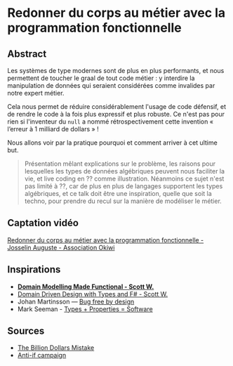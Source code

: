 # Redonner du corps au métier avec la programmation fonctionnelle

## Abstract

Les systèmes de type modernes sont de plus en plus performants, et nous permettent de toucher le graal de tout code métier : y interdire la manipulation de données qui seraient considérées comme invalides par notre expert métier.

Cela nous permet de réduire considérablement l'usage de code défensif, et de rendre le code à la fois plus expressif et plus robuste. Ce n'est pas pour rien si l'inventeur du `null` a nommé rétrospectivement cette invention « l’erreur à 1 milliard de dollars » !

Nous allons voir par la pratique pourquoi et comment arriver à cet ultime but.

> Présentation mêlant explications sur le problème, les raisons pour lesquelles les types de données algébriques peuvent nous faciliter la vie, et live coding en ?? comme illustration. Néanmoins ce sujet n'est pas limité à ??, car de plus en plus de langages supportent les types algébriques, et ce talk doit être une inspiration, quelle que soit la techno, pour prendre du recul sur la manière de modéliser le métier.

## Captation vidéo

[Redonner du corps au métier avec la programmation fonctionnelle - Josselin Auguste - Association Okiwi](https://vimeo.com/343152544)

## Inspirations

* **[Domain Modelling Made Functional - Scott W.](https://www.youtube.com/watch?v=Up7LcbGZFuo)**
* [Domain Driven Design with Types and F# - Scott W.](https://skillsmatter.com/skillscasts/4971-domain-driven-design-with-scott-wlaschin)
* Johan Martinsson — [Bug free by design](http://www.changit.fr/bug-free-by-design/)
* Mark Seeman - [Types + Properties = Software](http://blog.ploeh.dk/2016/02/10/types-properties-software/)

## Sources

* [The Billion Dollars Mistake](https://www.infoq.com/presentations/Null-References-The-Billion-Dollar-Mistake-Tony-Hoare)
* [Anti-if campaign](https://francescocirillo.com/pages/anti-if-campaign)